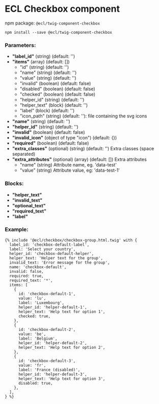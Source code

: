 # ECL Checkbox component

npm package: `@ecl/twig-component-checkbox`

```shell
npm install --save @ecl/twig-component-checkbox
```

### Parameters:

- **"label_id"** (string) (default: '')
- **"items"** (array) (default: [])
  - "id" (string) (default: '')
  - "name" (string) (default: '')
  - "value" (string) (default: '')
  - "invalid" (boolean) (default: false)
  - "disabled" (boolean) (default: false)
  - "checked" (boolean) (default: false)
  - "helper_id" (string) (default: '')
  - "helper_text" (block) (default: '')
  - "label" (block) (default: '')
  - "icon_path" (string) (default: ''): file containing the svg icons
- **"name"** (string) (default: '')
- **"helper_id"** (string) (default: '')
- **"invalid"** (boolean) (default: false)
- **"invalid_icon"** (object of type "icon") (default: {})
- **"required"** (boolean) (default: false)
- **"extra_classes"** (optional) (string) (default: '') Extra classes (space separated)
- **"extra_attributes"** (optional) (array) (default: []) Extra attributes
  - "name" (string) Attribute name, eg. 'data-test'
  - "value" (string) Attribute value, eg: 'data-test-1'

### Blocks:

- **"helper_text"**
- **"invalid_text"**
- **"optional_text"**
- **"required_text"**
- **"label"**

### Example:

<!-- prettier-ignore -->
```twig
{% include '@ecl/checkbox/checkbox-group.html.twig' with { 
  label_id: 'checkbox-default-label', 
  label: 'Select your country', 
  helper_id: 'checkbox-default-helper', 
  helper_text: 'Helper text for the group', 
  invalid_text: 'Error message for the group', 
  name: 'checkbox-default', 
  invalid: false, 
  required: true, 
  required_text: '*', 
  items: [ 
    { 
      id: 'checkbox-default-1', 
      value: 'lu', 
      label: 'Luxembourg', 
      helper_id: 'helper-default-1', 
      helper_text: 'Help text for option 1', 
      checked: true, 
    }, 
    { 
      id: 'checkbox-default-2', 
      value: 'be', 
      label: 'Belgium', 
      helper_id: 'helper-default-2', 
      helper_text: 'Help text for option 2', 
    }, 
    { 
      id: 'checkbox-default-3', 
      value: 'fr', 
      label: 'France (disabled)', 
      helper_id: 'helper-default-3', 
      helper_text: 'Help text for option 3', 
      disabled: true, 
    }, 
  ], 
} %}
```
